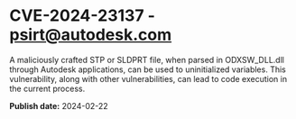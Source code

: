 # CVE-2024-23137 - psirt@autodesk.com

A maliciously crafted STP or SLDPRT file, when parsed in ODXSW_DLL.dll through Autodesk applications, can be used to uninitialized variables. This vulnerability, along with other vulnerabilities, can lead to code execution in the current process.

**Publish date:** 2024-02-22
